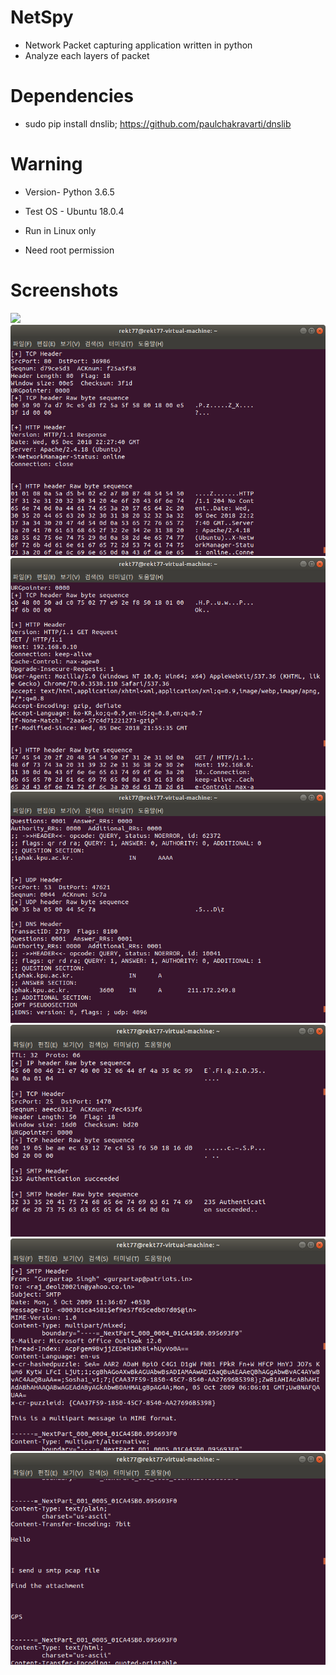 # NetSpy
- Network Packet capturing application written in python
- Analyze each layers of packet 

# Dependencies
- sudo pip install dnslib; https://github.com/paulchakravarti/dnslib

# Warning
- Version- Python 3.6.5
- Test OS - Ubuntu 18.0.4

- Run in Linux only
- Need root permission

# Screenshots
![](https://github.com/Rekt77/NetSpy/blob/master/img/ETH_IP_TCP.png.png)
![](https://github.com/Rekt77/NetSpy/blob/master/img/HTTP_RES.png)
![](https://github.com/Rekt77/NetSpy/blob/master/img/HTTP_REQ.png)
![](https://github.com/Rekt77/NetSpy/blob/master/img/UDP_DNS.png)
![](https://github.com/Rekt77/NetSpy/blob/master/img/SMTP_1.png)
![](https://github.com/Rekt77/NetSpy/blob/master/img/SMTP_2.png)
![](https://github.com/Rekt77/NetSpy/blob/master/img/SMTP_3.png)
